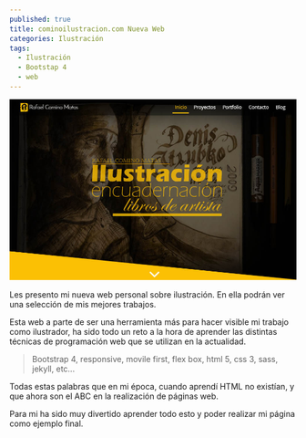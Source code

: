 ```yaml
---
published: true
title: cominoilustracion.com Nueva Web
categories: Ilustración
tags:
  - Ilustración
  - Bootstap 4
  - web
---
```


<p align="center">
  <img src="/images/captura-miweb.jpg"/>
</p>

Les presento mi nueva web personal sobre ilustración. En ella podrán ver una selección de mis mejores trabajos.

Esta web a parte de ser una herramienta más para hacer visible mi trabajo como ilustrador, ha sido todo un reto a la hora de aprender las distintas técnicas de programación web que se utilizan en la actualidad.

<!--more-->

> Bootstrap 4, responsive, movile first, flex box, html 5, css 3, sass, jekyll, etc...

Todas estas palabras que en mi época, cuando aprendí HTML no existían, y que ahora son el ABC en la realización de páginas web.

Para mi ha sido muy divertido aprender todo esto y poder realizar mi página como ejemplo final.
